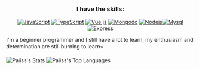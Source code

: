 <div align="center">

### I have the skills:

[![JavaScript](https://img.shields.io/badge/JavaScript-F7DF1E?style=for-the-badge&logo=javascript&logoColor=black)](https://www.javascript.com/) [![TypeScript](https://img.shields.io/badge/TypeScript-007ACC?style=for-the-badge&logo=typescript&logoColor=white)](https://www.typescriptlang.org/) [![Vue.js](https://img.shields.io/badge/Vue.js-35495E?style=for-the-badge&logo=vue.js&logoColor=4FC08D)](https://v2.vuetifyjs.com/) [![Mongodc](https://img.shields.io/badge/MongoDB-4EA94B?style=for-the-badge&logo=mongodb&logoColor=white)](https://www.mongodb.com/) [![Nodejs](https://img.shields.io/badge/Node.js-43853D?style=for-the-badge&logo=node.js&logoColor=white)](https://nodejs.org/en/)[![Mysql](https://img.shields.io/badge/MySQL-00000F?style=for-the-badge&logo=mysql&logoColor=white)](https://www.mysql.com/) [![Express](https://img.shields.io/badge/Express.js-404D59?style=for-the-badge)](https://expressjs.com/)

</div>

I'm a beginner programmer and I still have a lot to learn, my enthusiasm and determination are still burning to learn:star:

![Paiiss's Stats](https://github-readme-stats.vercel.app/api?username=Paiiss&theme=vue-dark&show_icons=true&hide_border=true&count_private=true)
![Paiiss's Top Languages](https://github-readme-stats.vercel.app/api/top-langs/?username=Paiiss&theme=vue-dark&show_icons=true&hide_border=true&layout=compact)
